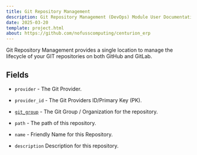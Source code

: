 ```yaml
---
title: Git Repository Management
description: Git Repository Management (DevOps) Module User Documentation for Centurion ERP by No Fuss Computing
date: 2025-03-20
template: project.html
about: https://github.com/nofusscomputing/centurion_erp
---
```


Git Repository Management provides a single location to manage the lifecycle of your GIT repositories on both GitHub and GitLab.


## Fields

- `provider` - The Git Provider.

- `provider_id` - The Git Providers ID/Primary Key (PK).

- [`git_group`](./git_group.md) - The Git Group / Organization for the repository.

- `path` - The path of this repository.

- `name` - Friendly Name for this Repository.

- `description` Description for this repository.

